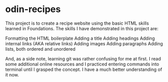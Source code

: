 # odin-recipes
This project is to create a recipe website using the basic HTML skills learned in Foundations. The skills I have demonstrated in this project are:

Formatting the HTML boilerplate
Adding a title
Adding headings
Adding internal links (AKA relative links)
Adding images
Adding paragraphs
Adding lists, both ordered and unordered

And, as a side note, learning git was rather confusing for me at first. I read some additional online resources and I practiced entering commands into terminal until I grasped the concept. I have a much better understanding of it now.
